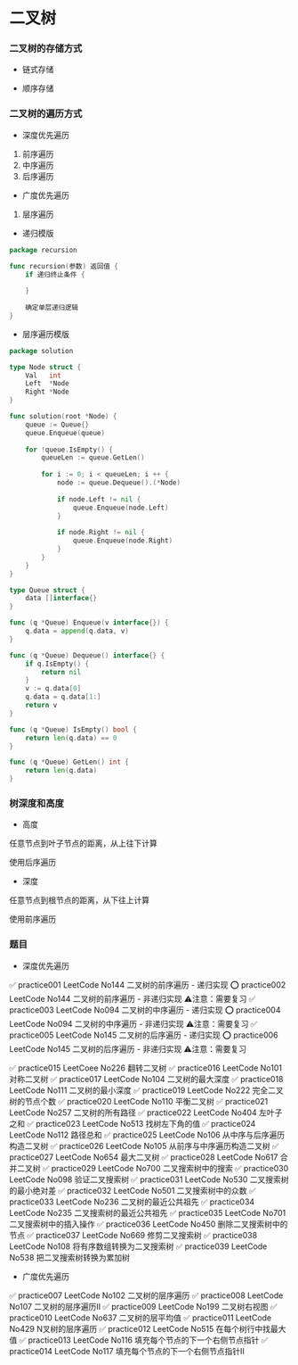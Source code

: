 # 二叉树


### 二叉树的存储方式

* 链式存储


* 顺序存储


### 二叉树的遍历方式

* 深度优先遍历

1. 前序遍历
2. 中序遍历
3. 后序遍历


* 广度优先遍历

1. 层序遍历


* 递归模版

```go
package recursion

func recursion(参数) 返回值 {
	if 递归终止条件 {
		
	}
	
	确定单层递归逻辑
}
```


* 层序遍历模版

```go
package solution

type Node struct {
	Val   int
	Left  *Node
	Right *Node
}

func solution(root *Node) {
	queue := Queue{}
	queue.Enqueue(queue)
	
	for !queue.IsEmpty() {
		queueLen := queue.GetLen()
		
		for i := 0; i < queueLen; i ++ {
			node := queue.Dequeue().(*Node)
			
			if node.Left != nil {
				queue.Enqueue(node.Left)
			}
			
			if node.Right != nil {
				queue.Enqueue(node.Right)
			}
		}
	}
}

type Queue struct {
	data []interface{}
}

func (q *Queue) Enqueue(v interface{}) {
	q.data = append(q.data, v)
}

func (q *Queue) Dequeue() interface{} {
	if q.IsEmpty() {
		return nil
	}
	v := q.data[0]
	q.data = q.data[1:]
	return v
}

func (q *Queue) IsEmpty() bool {
	return len(q.data) == 0
}

func (q *Queue) GetLen() int {
	return len(q.data)
}
```


### 树深度和高度

* 高度

任意节点到叶子节点的距离，从上往下计算

使用后序遍历


* 深度

任意节点到根节点的距离，从下往上计算

使用前序遍历


### 题目

* 深度优先遍历

✅ practice001 LeetCode No144 二叉树的前序遍历 - 递归实现
⭕️ practice002 LeetCode No144 二叉树的前序遍历 - 非递归实现 ⚠️注意：需要复习
✅ practice003 LeetCode No094 二叉树的中序遍历 - 递归实现
⭕️ practice004 LeetCode No094 二叉树的中序遍历 - 非递归实现 ⚠️注意：需要复习
✅ practice005 LeetCode No145 二叉树的后序遍历 - 递归实现
⭕️ practice006 LeetCode No145 二叉树的后序遍历 - 非递归实现 ⚠️注意：需要复习

✅️ practice015 LeetCoee No226 翻转二叉树
✅️ practice016 LeetCode No101 对称二叉树
✅ practice017 LeetCode No104 二叉树的最大深度
✅ practice018 LeetCode No111 二叉树的最小深度
✅ practice019 LeetCode No222 完全二叉树的节点个数
✅ practice020 LeetCode No110 平衡二叉树
✅ practice021 LeetCode No257 二叉树的所有路径
✅️ practice022 LeetCode No404 左叶子之和
✅️ practice023 LeetCode No513 找树左下角的值
✅ practice024 LeetCode No112 路径总和
✅️ practice025 LeetCode No106 从中序与后序遍历构造二叉树
✅ practice026 LeetCode No105 从前序与中序遍历构造二叉树
✅️ practice027 LeetCode No654 最大二叉树
✅ practice028 LeetCode No617 合并二叉树
✅ practice029 LeetCode No700 二叉搜索树中的搜索
✅️ practice030 LeetCode No098 验证二叉搜索树
✅️ practice031 LeetCode No530 二叉搜索树的最小绝对差
✅️ practice032 LeetCode No501 二叉搜索树中的众数
✅ practice033 LeetCode No236 二叉树的最近公共祖先
✅ practice034 LeetCode No235 二叉搜索树的最近公共祖先
✅️ practice035 LeetCode No701 二叉搜索树中的插入操作
✅ practice036 LeetCode No450 删除二叉搜索树中的节点
✅️ practice037 LeetCode No669 修剪二叉搜索树
✅️ practice038 LeetCode No108 将有序数组转换为二叉搜索树
✅️ practice039 LeetCode No538 把二叉搜索树转换为累加树


* 广度优先遍历

✅ practice007 LeetCode No102 二叉树的层序遍历
✅️ practice008 LeetCode No107 二叉树的层序遍历Ⅱ
✅️ practice009 LeetCode No199 二叉树右视图
✅ practice010 LeetCode No637 二叉树的层平均值
✅ practice011 LeetCode No429 N叉树的层序遍历
✅️ practice012 LeetCode No515 在每个树行中找最大值
✅ practice013 LeetCode No116 填充每个节点的下一个右侧节点指针
✅ practice014 LeetCode No117 填充每个节点的下一个右侧节点指针Ⅱ
